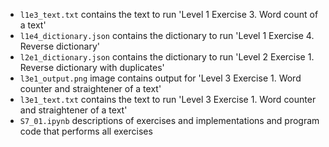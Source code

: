- `l1e3_text.txt` contains the text to run 'Level 1 Exercise 3. Word count of a text'
- `l1e4_dictionary.json` contains the dictionary to run 'Level 1 Exercise 4. Reverse dictionary'
- `l2e1_dictionary.json` contains the dictionary to run 'Level 2 Exercise 1. Reverse dictionary with duplicates'
- `l3e1_output.png` image contains output for 'Level 3 Exercise 1. Word counter and straightener of a text'
- `l3e1_text.txt` contains the text to run 'Level 3 Exercise 1. Word counter and straightener of a text'
- `S7_01.ipynb` descriptions of exercises and implementations and program code that performs all exercises